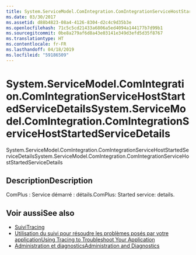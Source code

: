 ```yaml
---
title: System.ServiceModel.ComIntegration.ComIntegrationServiceHostStartedServiceDetails
ms.date: 03/30/2017
ms.assetid: d88b4823-08a4-4126-8304-d2c4c9d35b3e
ms.openlocfilehash: 71c5c5cd21433a6806a5ed4094a144177b7d99b1
ms.sourcegitcommit: 0be8a279af6d8a43e03141e349d3efd5d35f8767
ms.translationtype: HT
ms.contentlocale: fr-FR
ms.lasthandoff: 04/18/2019
ms.locfileid: "59186509"
---
```

# <a name="systemservicemodelcomintegrationcomintegrationservicehoststartedservicedetails"></a><span data-ttu-id="d3317-102">System.ServiceModel.ComIntegration.ComIntegrationServiceHostStartedServiceDetails</span><span class="sxs-lookup"><span data-stu-id="d3317-102">System.ServiceModel.ComIntegration.ComIntegrationServiceHostStartedServiceDetails</span></span>
<span data-ttu-id="d3317-103">System.ServiceModel.ComIntegration.ComIntegrationServiceHostStartedServiceDetails</span><span class="sxs-lookup"><span data-stu-id="d3317-103">System.ServiceModel.ComIntegration.ComIntegrationServiceHostStartedServiceDetails</span></span>  
  
## <a name="description"></a><span data-ttu-id="d3317-104">Description</span><span class="sxs-lookup"><span data-stu-id="d3317-104">Description</span></span>  
 <span data-ttu-id="d3317-105">ComPlus : Service démarré : détails.</span><span class="sxs-lookup"><span data-stu-id="d3317-105">ComPlus: Started service: details.</span></span>  
  
## <a name="see-also"></a><span data-ttu-id="d3317-106">Voir aussi</span><span class="sxs-lookup"><span data-stu-id="d3317-106">See also</span></span>

- [<span data-ttu-id="d3317-107">Suivi</span><span class="sxs-lookup"><span data-stu-id="d3317-107">Tracing</span></span>](../../../../../docs/framework/wcf/diagnostics/tracing/index.md)
- [<span data-ttu-id="d3317-108">Utilisation du suivi pour résoudre les problèmes posés par votre application</span><span class="sxs-lookup"><span data-stu-id="d3317-108">Using Tracing to Troubleshoot Your Application</span></span>](../../../../../docs/framework/wcf/diagnostics/tracing/using-tracing-to-troubleshoot-your-application.md)
- [<span data-ttu-id="d3317-109">Administration et diagnostics</span><span class="sxs-lookup"><span data-stu-id="d3317-109">Administration and Diagnostics</span></span>](../../../../../docs/framework/wcf/diagnostics/index.md)
